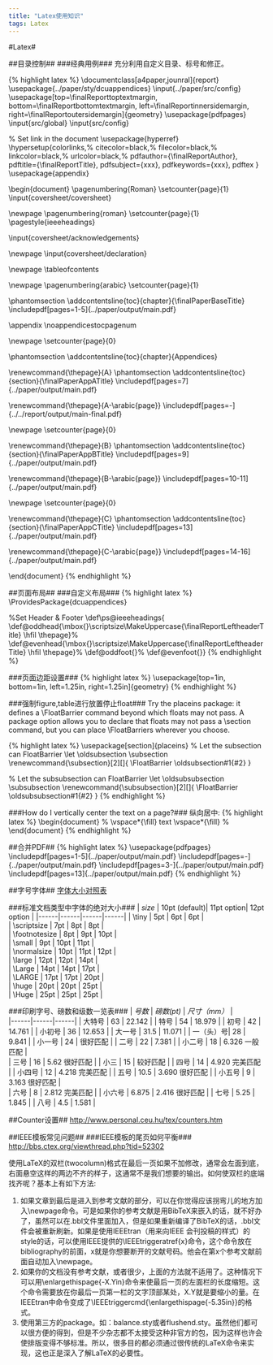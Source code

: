 ```yaml
---
title: "Latex使用知识"
tags: Latex
---
```




#Latex#

##目录控制##
###经典用例###
充分利用自定义目录、标号和修正。

{% highlight latex %}
\documentclass[a4paper,jounral]{report}
\usepackage{../paper/sty/dcuappendices}
\input{../paper/src/config}
\usepackage[top=\finalReporttoptextmargin, bottom=\finalReportbottomtextmargin, left=\finalReportinnersidemargin, right=\finalReportoutersidemargin]{geometry}
\usepackage{pdfpages}
\input{src/global}
\input{src/config}

% Set link in the document
\usepackage{hyperref}
\hypersetup{colorlinks,%
            citecolor=black,%
            filecolor=black,%
            linkcolor=black,%
            urlcolor=black,%
            pdfauthor={\finalReportAuthor},
            pdftitle={\finalReportTitle},
            pdfsubject={xxx},
            pdfkeywords={xxx},
            pdftex
}
\usepackage{appendix}


\begin{document}
\pagenumbering{Roman}
\setcounter{page}{1}
\input{coversheet/coversheet}

\newpage
\pagenumbering{roman}
\setcounter{page}{1}
\pagestyle{ieeeheadings}

\input{coversheet/acknowledgements}

\newpage
\input{coversheet/declaration}

\newpage
\tableofcontents

\newpage
\pagenumbering{arabic}
\setcounter{page}{1}

\phantomsection
\addcontentsline{toc}{chapter}{\finalPaperBaseTitle}
\includepdf[pages=1-5]{../paper/output/main.pdf}

\appendix
\noappendicestocpagenum

\newpage
\setcounter{page}{0}

\phantomsection
\addcontentsline{toc}{chapter}{Appendices}

\renewcommand{\thepage}{A}
\phantomsection
\addcontentsline{toc}{section}{\finalPaperAppATitle}
\includepdf[pages=7]{../paper/output/main.pdf}

\renewcommand{\thepage}{A-\arabic{page}}
\includepdf[pages=-]{../../report/output/main-final.pdf}

\newpage
\setcounter{page}{0}

\renewcommand{\thepage}{B}
\phantomsection
\addcontentsline{toc}{section}{\finalPaperAppBTitle}
\includepdf[pages=9]{../paper/output/main.pdf}

\renewcommand{\thepage}{B-\arabic{page}}
\includepdf[pages=10-11]{../paper/output/main.pdf}

\newpage
\setcounter{page}{0}

\renewcommand{\thepage}{C}
\phantomsection
\addcontentsline{toc}{section}{\finalPaperAppCTitle}
\includepdf[pages=13]{../paper/output/main.pdf}

\renewcommand{\thepage}{C-\arabic{page}}
\includepdf[pages=14-16]{../paper/output/main.pdf}

\end{document}
{% endhighlight %}

##页面布局##
###自定义布局###
{% highlight latex %}
\ProvidesPackage{dcuappendices}

%Set Header & Footer
\def\ps@ieeeheadings{
\def\@oddhead{\mbox{}\scriptsize\MakeUppercase{\finalReportLeftheaderTitle} \hfil \thepage}%
\def\@evenhead{\mbox{}\scriptsize\MakeUppercase{\finalReportLeftheaderTitle} \hfil \thepage}%
\def\@oddfoot{}%
\def\@evenfoot{}}
{% endhighlight %}

###页面边距设置###
{% highlight latex %}
\usepackage[top=1in, bottom=1in, left=1.25in, right=1.25in]{geometry}
{% endhighlight %}

###强制figure,table进行放置停止float###
Try the placeins package: it defines a \FloatBarrier command beyond which floats may not pass.
A package option allows you to declare that floats may not pass a \section command, but you can place \FloatBarriers wherever you choose.

{% highlight latex %}
\usepackage[section]{placeins}
% Let the subsection can FloatBarrier
\let \oldsubsection \subsection
\renewcommand{\subsection}[2][]{
  \FloatBarrier
  \oldsubsection#1{#2}
}

% Let the subsubsection can FloatBarrier
\let \oldsubsubsection \subsubsection
\renewcommand{\subsubsection}[2][]{
  \FloatBarrier
  \oldsubsubsection#1{#2}
}
{% endhighlight %}

###How do I vertically center the text on a page?###
纵向居中:
{% highlight latex %}
\begin{document}
%
\vspace*{\fill}
text
\vspace*{\fill}
%
\end{document}
{% endhighlight %}

##合并PDF##
{% highlight latex %}
\usepackage{pdfpages}
\includepdf[pages=1-5]{../paper/output/main.pdf}
\includepdf[pages=-]{../paper/output/main.pdf}
\includepdf[pages=3-]{../paper/output/main.pdf}
\includepdf[pages=13]{../paper/output/main.pdf}
{% endhighlight %}

##字号字体##
[字体大小对照表](http://qianjigui.iteye.com/blog/841052)

###标准文档类型中字体的绝对大小###
|  *size*         |     10pt (default)|   11pt option|  12pt option | 
|------|------|------|------|
|  \tiny          |          5pt      |     6pt      |    6pt       |  
|  \scriptsize    |          7pt      |     8pt      |    8pt       |  
|  \footnotesize  |          8pt      |     9pt      |   10pt       |  
|  \small         |          9pt      |    10pt      |   11pt       |  
|  \normalsize    |         10pt      |    11pt      |   12pt       |  
|  \large         |         12pt      |    12pt      |   14pt       |  
|  \Large         |         14pt      |    14pt      |   17pt       |  
|  \LARGE         |         17pt      |    17pt      |   20pt       |  
|  \huge          |         20pt      |    20pt      |   25pt       |  
|  \Huge          |         25pt      |    25pt      |   25pt       |  

###印刷字号、磅数和级数一览表###
|  *号数*      |     *磅数(pt)* |          *尺寸（mm）*    |   
|------|------|------|
|  大特号    |      63  |        22.142          | 
|  特号      |      54  |        18.979          | 
|  初号      |      42  |        14.761          | 
|  小初号    |      36  |        12.653          | 
|  大一号    |     31.5 |        11.071          | 
|  一（头）号|       28 |         9.841          | 
|  小一号    |      24  |              很好匹配  | 
|  二号      |      22  |        7.381           | 
|  小二号    |      18  |        6.326  一般匹配 |  
|  三号      |      16  |        5.62  很好匹配  | 
|  小三      |  15      |  较好匹配              | 
|  四号      |      14  |        4.920 完美匹配  | 
|  小四号    |      12  |        4.218 完美匹配  | 
|  五号      |    10.5  |        3.690 很好匹配  | 
|  小五号    |       9  |         3.163 很好匹配 |  
|  六号      |       8  |        2.812 完美匹配  | 
|  小六号    |    6.875 |      2.416   很好匹配  | 
|  七号      |     5.25 |       1.845            | 
|  八号      |     4.5  |        1.581           | 

##Counter设置##
http://www.personal.ceu.hu/tex/counters.htm

##IEEE模板常见问题##
###IEEE模板的尾页如何平衡###
http://bbs.ctex.org/viewthread.php?tid=52302

使用LaTeX的双栏(twocolumn)格式在最后一页如果不加修改，通常会左面到底，右面悬空这样的两边不齐的样子，这通常不是我们想要的输出。如何使双栏的底端找齐呢？基本上有如下方法:
  1. 如果文章到最后是进入到参考文献的部分，可以在你觉得应该拐弯儿的地方加入\newpage命令。可是如果你的参考文献是用BibTeX来嵌入的话，就不好办了，虽然可以在.bbl文件里面加入，但是如果重新编译了BibTeX的话，.bbl文件会被重新刷新。如果是使用IEEEtran（用来向IEEE 会刊投稿的样式）的style的话，可以使用IEEE提供的\IEEEtriggeratref{x}命令，这个命令放在bibliography的前面，x就是你想要断开的文献号码。他会在第x个参考文献前面自动加入\newpage。
  1. 如果你的文档没有参考文献，或者很少，上面的方法就不适用了。这种情况下可以用\enlargethispage{-X.Yin}命令来使最后一页的左面栏的长度缩短。这个命令需要放在你最后一页第一栏的文字顶部某处，X.Y就是要缩小的量。在IEEEtran中命令变成了\IEEEtriggercmd{\enlargethispage{-5.35in}}的格式。
  1. 使用第三方的package。如：balance.sty或者flushend.sty。虽然他们都可以很方便的得到，但是不少杂志都不太接受这种非官方的包，因为这样也许会使排版变得不够标准。所以，很多目的都必须通过很传统的LaTeX命令来实现，这也正是深入了解LaTeX的必要性。
